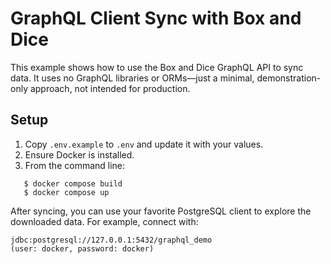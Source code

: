 # GraphQL Client Sync with Box and Dice

This example shows how to use the Box and Dice GraphQL API to sync data. It uses no GraphQL libraries or ORMs—just a minimal, demonstration-only approach, not intended for production.

## Setup

1. Copy `.env.example` to `.env` and update it with your values.
2. Ensure Docker is installed.
3. From the command line:
```
   $ docker compose build
   $ docker compose up
```
After syncing, you can use your favorite PostgreSQL client to explore the downloaded data. For example, connect with:
```
jdbc:postgresql://127.0.0.1:5432/graphql_demo
(user: docker, password: docker)
```

